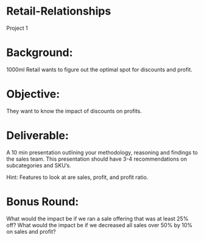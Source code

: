 # Retail-Relationships
Project 1

# Background:
1000ml Retail wants to figure out the optimal spot for discounts and profit.

# Objective:
They want to know the impact of discounts on profits.

# Deliverable:
A 10 min presentation outlining your methodology, reasoning and findings to the sales team. This presentation should have 3-4 recommendations on subcategories and SKU’s.

Hint:
Features to look at are sales, profit, and profit ratio.

# Bonus Round:
What would the impact be if we ran a sale offering that was at least 25% off?
What would the impact be if we decreased all sales over 50% by 10% on sales and profit?
